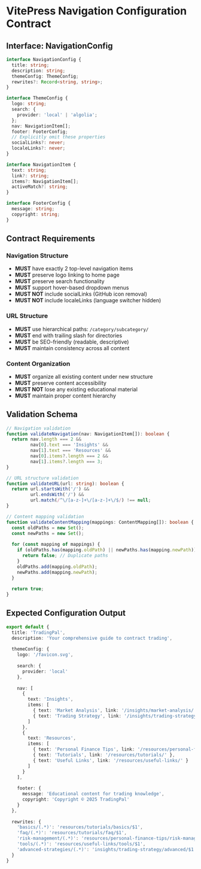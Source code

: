 # VitePress Navigation Configuration Contract

## Interface: NavigationConfig

```typescript
interface NavigationConfig {
  title: string;
  description: string;
  themeConfig: ThemeConfig;
  rewrites?: Record<string, string>;
}

interface ThemeConfig {
  logo: string;
  search: {
    provider: 'local' | 'algolia';
  };
  nav: NavigationItem[];
  footer: FooterConfig;
  // Explicitly omit these properties
  socialLinks?: never;
  localeLinks?: never;
}

interface NavigationItem {
  text: string;
  link?: string;
  items?: NavigationItem[];
  activeMatch?: string;
}

interface FooterConfig {
  message: string;
  copyright: string;
}
```

## Contract Requirements

### Navigation Structure
- **MUST** have exactly 2 top-level navigation items
- **MUST** preserve logo linking to home page  
- **MUST** preserve search functionality
- **MUST** support hover-based dropdown menus
- **MUST NOT** include socialLinks (GitHub icon removal)
- **MUST NOT** include localeLinks (language switcher hidden)

### URL Structure  
- **MUST** use hierarchical paths: `/category/subcategory/`
- **MUST** end with trailing slash for directories
- **MUST** be SEO-friendly (readable, descriptive)
- **MUST** maintain consistency across all content

### Content Organization
- **MUST** organize all existing content under new structure
- **MUST** preserve content accessibility  
- **MUST NOT** lose any existing educational material
- **MUST** maintain proper content hierarchy

## Validation Schema

```typescript
// Navigation validation
function validateNavigation(nav: NavigationItem[]): boolean {
  return nav.length === 2 && 
         nav[0].text === 'Insights' &&
         nav[1].text === 'Resources' &&
         nav[0].items?.length === 2 &&
         nav[1].items?.length === 3;
}

// URL structure validation  
function validateURL(url: string): boolean {
  return url.startsWith('/') && 
         url.endsWith('/') &&
         url.match(/^\/[a-z-]+\/[a-z-]+\/$/) !== null;
}

// Content mapping validation
function validateContentMapping(mappings: ContentMapping[]): boolean {
  const oldPaths = new Set();
  const newPaths = new Set();
  
  for (const mapping of mappings) {
    if (oldPaths.has(mapping.oldPath) || newPaths.has(mapping.newPath)) {
      return false; // Duplicate paths
    }
    oldPaths.add(mapping.oldPath);
    newPaths.add(mapping.newPath);
  }
  
  return true;
}
```

## Expected Configuration Output

```typescript
export default {
  title: 'TradingPal',
  description: 'Your comprehensive guide to contract trading',
  
  themeConfig: {
    logo: '/favicon.svg',
    
    search: {
      provider: 'local'
    },
    
    nav: [
      {
        text: 'Insights',
        items: [
          { text: 'Market Analysis', link: '/insights/market-analysis/' },
          { text: 'Trading Strategy', link: '/insights/trading-strategy/' }
        ]
      },
      {
        text: 'Resources',
        items: [
          { text: 'Personal Finance Tips', link: '/resources/personal-finance-tips/' },
          { text: 'Tutorials', link: '/resources/tutorials/' },
          { text: 'Useful Links', link: '/resources/useful-links/' }
        ]
      }
    ],
    
    footer: {
      message: 'Educational content for trading knowledge',
      copyright: 'Copyright © 2025 TradingPal'
    }
  },
  
  rewrites: {
    'basics/(.*)': 'resources/tutorials/basics/$1',
    'faq/(.*)': 'resources/tutorials/faq/$1',
    'risk-management/(.*)': 'resources/personal-finance-tips/risk-management/$1',
    'tools/(.*)': 'resources/useful-links/tools/$1',
    'advanced-strategies/(.*)': 'insights/trading-strategy/advanced/$1'
  }
}
```
